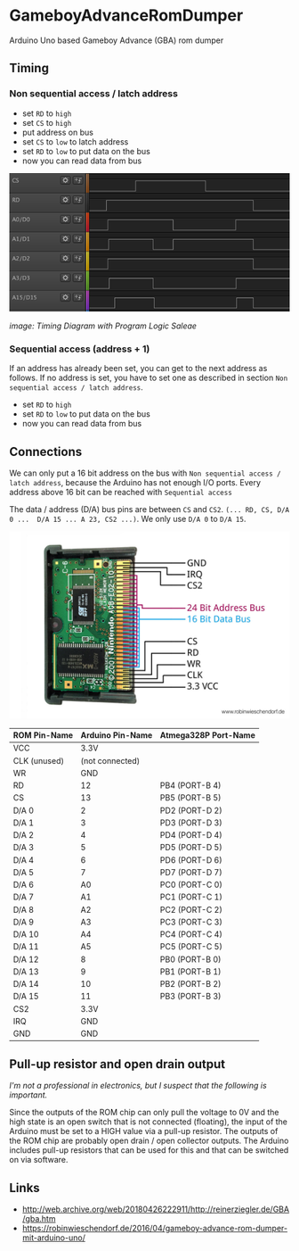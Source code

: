 # GameboyAdvanceRomDumper
Arduino Uno based Gameboy Advance (GBA) rom dumper 

## Timing
### Non sequential access / latch address
- set `RD` to `high`
- set `CS` to `high`
- put address on bus
- set `CS` to `low` to latch address
- set `RD` to `low` to put data on the bus
- now you can read data from bus

![Timing Diagramm](docs/Timing_Diagramm.png)

*image: Timing Diagram with Program Logic Saleae*

### Sequential access (address + 1)
If an address has already been set, you can get to the next address as follows.
If no address is set, you have to set one as described in section `Non sequential access / latch address`.

- set `RD` to `high`
- set `RD` to `low` to put data on the bus
- now you can read data from bus

## Connections

We can only put a 16 bit address on the bus with `Non sequential access / latch address`, because the
Arduino has not enough I/O ports. Every address above 16 bit can be reached with `Sequential access`

The data / address (D/A) bus pins are between `CS` and `CS2`. `(... RD, CS, D/A 0 ...  D/A 15 ... A 23, CS2 ...)`. We
only use `D/A 0` to `D/A 15`.

![Timing Diagramm](docs/Open_GameBoy_Advance_GBA_ROM_Pinout.jpg)

| ROM Pin-Name | Arduino Pin-Name | Atmega328P Port-Name |
|--------------|------------------|----------------------|
| VCC          | 3.3V             |                      |
| CLK (unused) | (not connected)  |                      |
| WR           | GND              |                      |
| RD           | 12               | PB4 (PORT-B 4)       |
| CS           | 13               | PB5 (PORT-B 5)       |
| D/A 0        | 2                | PD2 (PORT-D 2)       |
| D/A 1        | 3                | PD3 (PORT-D 3)       |
| D/A 2        | 4                | PD4 (PORT-D 4)       |
| D/A 3        | 5                | PD5 (PORT-D 5)       |
| D/A 4        | 6                | PD6 (PORT-D 6)       |
| D/A 5        | 7                | PD7 (PORT-D 7)       |
| D/A 6        | A0               | PC0 (PORT-C 0)       |
| D/A 7        | A1               | PC1 (PORT-C 1)       |
| D/A 8        | A2               | PC2 (PORT-C 2)       |
| D/A 9        | A3               | PC3 (PORT-C 3)       |
| D/A 10       | A4               | PC4 (PORT-C 4)       |
| D/A 11       | A5               | PC5 (PORT-C 5)       |
| D/A 12       | 8                | PB0 (PORT-B 0)       |
| D/A 13       | 9                | PB1 (PORT-B 1)       |
| D/A 14       | 10               | PB2 (PORT-B 2)       |
| D/A 15       | 11               | PB3 (PORT-B 3)       |
| CS2          | 3.3V             |                      |
| IRQ          | GND              |                      |
| GND          | GND              |                      |


## Pull-up resistor and open drain output
*I'm not a professional in electronics, but I suspect that the following is important.*

Since the outputs of the ROM chip can only pull the voltage to 0V and the high state is an open switch that is not connected (floating), the input of the Arduino must be set to a HIGH value via a pull-up resistor. The outputs of the ROM chip are probably open drain / open collector outputs. The Arduino includes pull-up resistors that can be used for this and that can be switched on via software.

## Links
- http://web.archive.org/web/20180426222911/http://reinerziegler.de/GBA/gba.htm
- https://robinwieschendorf.de/2016/04/gameboy-advance-rom-dumper-mit-arduino-uno/
